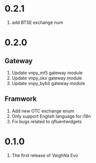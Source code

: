 # 0.2.1

1. add BTSE exchange num

# 0.2.0

## Gateway

1. Update vnpy_mt5 gateway module
2. Update vnpy_okx gateway module
3. Update vnpy_bybit gateway module

## Framwork

1. Add new OTC exchange enum
2. Only support English language for i18n
3. Fix bugs related to qfluentwidgets

# 0.1.0

1. The first release of VeighNa Evo